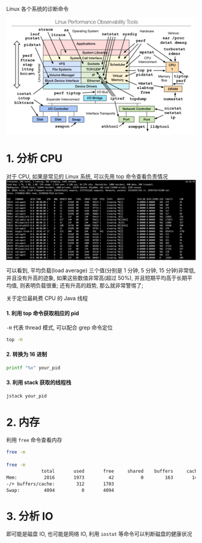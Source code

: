 Linux 各个系统的诊断命令

![](.how-do-you-locate-slow-thread_images/d2ae6961.png)

# 1. 分析 CPU

对于 CPU, 如果是常见的 Linux 系统, 可以先用 top 命令查看负责情况
![](.how-do-you-locate-slow-thread_images/4e796fd2.png)

可以看到, 平均负载(load average) 三个值(分别是 1 分钟, 5 分钟, 15 分钟)非常低, 并且没有升高的迹象, 如果这些数值非常高(超过 50%), 并且短期平均高于长期平均值, 则表明负载很重; 还有升高的趋势, 那么就非常警惕了;

关于定位最耗费 CPU 的 Java 线程
#### 1. 利用 top 命令获取相应的 pid
`-H` 代表 thread 模式, 可以配合 grep 命令定位
```bash
top -H
```

#### 2. 转换为 16 进制
```bash
printf "%x" your_pid
```

#### 3. 利用 stack 获取的线程栈
```bash
jstack your_pid
```

# 2. 内存
利用 `free` 命令查看内存

```bash
free -m

free -m
             total       used       free     shared    buffers     cached
Mem:          2016       1973         42          0        163       1497
-/+ buffers/cache:        312       1703
Swap:         4094          0       4094
```

# 3. 分析 IO
即可能是磁盘 IO, 也可能是网络 IO, 利用 `iostat` 等命令可以判断磁盘的健康状况